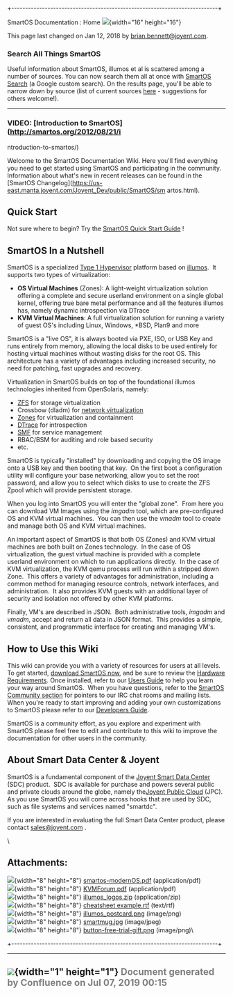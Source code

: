 +--------------------------------------------------------------------------+
<div class="pageheader">

<span class="pagetitle"> SmartOS Documentation : Home
![](images/icons/home_16.gif){width="16" height="16"} </span>

</div>

<div class="pagesubheading">

This page last changed on Jan 12, 2018 by
<font color="#0050B2">brian.bennett@joyent.com</font>.

</div>

### Search All Things SmartOS

Useful information about SmartOS, illumos et al is scattered among a
number of sources. You can now search them all at once with [SmartOS
Search](http://smartos.org/search/) (a Google custom search). On the
results page, you'll be able to narrow down by source (list of current
sources [here](http://smartos.org/2013/02/04/smartos-news-feb-4-2013/) -
suggestions for others welcome!).

------------------------------------------------------------------------

### VIDEO: [Introduction to SmartOS](http://smartos.org/2012/08/21/i
ntroduction-to-smartos/)

Welcome to the SmartOS Documentation Wiki. Here you'll find everything
you need to get started using SmartOS and participating in the
community. Information about what's new in recent releases can be found
in the [SmartOS
Changelog](https://us-east.manta.joyent.com/Joyent_Dev/public/SmartOS/sm
artos.html).

Quick Start
---------------

Not sure where to begin? Try the ﻿﻿[SmartOS Quick Start
Guide](SmartOS%20Quick%20Start%20Guide.html "SmartOS Quick Start Guide")
!

SmartOS In a Nutshell
-------------------------

SmartOS is a specialized [Type 1
Hypervisor](http://en.wikipedia.org/wiki/Hypervisor) platform based on
[illumos](http://www.illumos.org/).  It supports two types of
virtualization:

- **OS Virtual Machines** (Zones): A light-weight virtualization
    solution offering a complete and secure userland environment on a
    single global kernel, offering true bare metal performance and all
    the features illumos has, namely dynamic introspection via DTrace
- **KVM Virtual Machines**: A full virtualization solution for running
    a variety of guest OS's including Linux, Windows, \*BSD, Plan9 and
    more

SmartOS is a "live OS", it is always booted via PXE, ISO, or USB Key and
runs entirely from memory, allowing the local disks to be used entirely
for hosting virtual machines without wasting disks for the root OS.
This architecture has a variety of advantages including increased
security, no need for patching, fast upgrades and recovery.

Virtualization in SmartOS builds on top of the foundational illumos
technologies inherited from OpenSolaris, namely:

- [ZFS](ZFS.html "ZFS") for storage virtualization
- Crossbow (dladm) for [network
    virtualization](Networking%20and%20Network%20Virtualization.html "Ne
tworking and Network Virtualization")
- [Zones](SmartOS%20Virtualization.html "SmartOS Virtualization") for
    virtualization and containment
- [DTrace](DTrace.html "DTrace") for introspection
- [SMF](Basic%20SMF%20Commands.html "Basic SMF Commands") for service
    management
- RBAC/BSM for auditing and role based security
- etc.

SmartOS is typically "installed" by downloading and copying the OS image
onto a USB key and then booting that key.  On the first boot a
configuration utility will configure your base networking, allow you to
set the root password, and allow you to select which disks to use to
create the ZFS Zpool which will provide persistent storage.

When you log into SmartOS you will enter the "global zone".  From here
you can download VM Images using the *imgadm* tool, which are
pre-configured OS and KVM virtual machines.  You can then use the
*vmadm* tool to create and manage both OS and KVM virtual machines.

An important aspect of SmartOS is that both OS (Zones) and KVM virtual
machines are both built on Zones technology.  In the case of OS
virtualization, the guest virtual machine is provided with a complete
userland environment on which to run applications directly.  In the case
of KVM virtualization, the KVM qemu process will run within a stripped
down Zone.  This offers a variety of advantages for administration,
including a common method for managing resource controls, network
interfaces, and administration.  It also provides KVM guests with an
additional layer of security and isolation not offered by other KVM
platforms.

Finally, VM's are described in JSON.  Both administrative tools,
*imgadm* and *vmadm*, accept and return all data in JSON format.  This
provides a simple, consistent, and programmatic interface for creating
and managing VM's.

How to Use this Wiki
------------------------

This wiki can provide you with a variety of resources for users at all
levels.  To get started, [download SmartOS
now](Download%20SmartOS.html "Download SmartOS"), and be sure to review
the [Hardware
Requirements](Hardware%20Requirements.html "Hardware Requirements").
Once installed, refer to our [Users
Guide](SmartOS%20Users%20Guide.html "SmartOS Users Guide") to help you
learn your way around SmartOS.  When you have questions, refer to the
[SmartOS Community
section](The%20SmartOS%20Community.html "The SmartOS Community") for
pointers to our IRC chat rooms and mailing lists.  When you're ready to
start improving and adding your own customizations to SmartOS please
refer to our [Developers
Guide](SmartOS%20Developers%20Guide.html "SmartOS Developers Guide").

SmartOS is a community effort, as you explore and experiment with
SmartOS please feel free to edit and contribute to this wiki to improve
the documentation for other users in the community.

About Smart Data Center & Joyent
------------------------------------

SmartOS is a fundamental component of the [Joyent Smart Data
Center](http://www.joyent.com/products/joyent-smartdatacenter/) (SDC)
product.  SDC is available for purchase and powers several public and
private clouds around the globe, namely the[Joyent Public
Cloud](http://www.joyentcloud.com) (JPC).  As you use SmartOS you will
come across hooks that are used by SDC, such as file systems and
services named "smartdc".

If you are interested in evaluating the full Smart Data Center product,
please contact sales@joyent.com .

\
<div class="tabletitle">


Attachments:
------------

</a>

</div>

<div class="greybox" align="left">

![](images/icons/bullet_blue.gif){width="8" height="8"}
[smartos-modernOS.pdf](attachments/753667/1146905.pdf)
(application/pdf)\
![](images/icons/bullet_blue.gif){width="8" height="8"}
[KVMForum.pdf](attachments/753667/1146907.pdf) (application/pdf)\
![](images/icons/bullet_blue.gif){width="8" height="8"}
[illumos\_logos.zip](attachments/753667/1146940.zip) (application/zip)\
![](images/icons/bullet_blue.gif){width="8" height="8"} [cheatsheet
example.rtf](attachments/753667/1146945.rtf) (text/rtf)\
![](images/icons/bullet_blue.gif){width="8" height="8"}
[illumos\_postcard.png](attachments/753667/1146969.png) (image/png)\
![](images/icons/bullet_blue.gif){width="8" height="8"}
[smartmug.jpg](attachments/753667/1146979.jpg) (image/jpeg)\
![](images/icons/bullet_blue.gif){width="8" height="8"}
[button-free-trial-gift.png](attachments/753667/1769475.png)
(image/png)\

</div>
+--------------------------------------------------------------------------+

  ----------------------------------------------------------------------------------
  ![](images/border/spacer.gif){width="1" height="1"}
  <font color="grey">Document generated by Confluence on Jul 07, 2019 00:15</font>
  ----------------------------------------------------------------------------------


